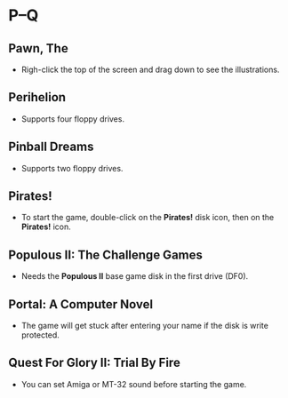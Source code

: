 # P–Q

## Pawn, The

- Righ-click the top of the screen and drag down to see the illustrations.


## Perihelion

- Supports four floppy drives.


## Pinball Dreams

- Supports two floppy drives.


## Pirates!

- To start the game, double-click on the **Pirates!** disk icon, then on the
  **Pirates!** icon.


## Populous II: The Challenge Games

- Needs the **Populous II** base game disk in the first drive (DF0).


## Portal: A Computer Novel

- The game will get stuck after entering your name if the disk is write
  protected.


## Quest For Glory II: Trial By Fire

- You can set Amiga or MT-32 sound before starting the game.
